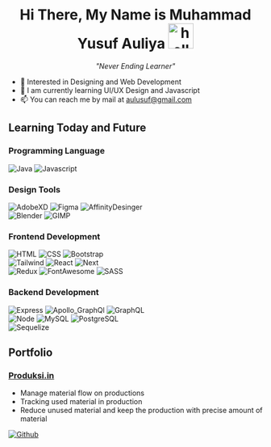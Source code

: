 <h1 align="center"> Hi There, My Name is Muhammad Yusuf Auliya <span><img height=50 src="https://raw.githubusercontent.com/blackcater/blackcater/main/images/Hi.gif" alt="hello"/></span></h1>
<p align="center"><i>"Never Ending Learner"</i></p>

- 👀 Interested in Designing and Web Development
- 🌱 I am currently learning UI/UX Design and Javascript
- 📫 You can reach me by mail at aulusuf@gmail.com

## Learning Today and Future
### Programming Language
![Java](https://img.shields.io/badge/Java-ED8B00?style=for-the-badge&logo=java&logoColor=white)
![Javascript](https://img.shields.io/badge/JavaScript-F7DF1E?style=for-the-badge&logo=javascript&logoColor=black)

### Design Tools
![AdobeXD](https://img.shields.io/badge/Adobe%20XD-470137?style=for-the-badge&logo=Adobe%20XD&logoColor=#FF61F6)
![Figma](https://img.shields.io/badge/Figma-F24E1E?style=for-the-badge&logo=figma&logoColor=white)
![AffinityDesinger](https://img.shields.io/badge/affinitydesginer-%231B72BE.svg?style=for-the-badge&logo=affinity-designer&logoColor=white)<br/>
![Blender](https://img.shields.io/badge/blender-%23F5792A.svg?style=for-the-badge&logo=blender&logoColor=white)
![GIMP](https://img.shields.io/badge/Inkscape-000000?style=for-the-badge&logo=Inkscape&logoColor=white)

### Frontend Development
![HTML](https://img.shields.io/badge/HTML5-E34F26?style=for-the-badge&logo=html5&logoColor=white)
![CSS](https://img.shields.io/badge/CSS3-1572B6?style=for-the-badge&logo=css3&logoColor=white)
![Bootstrap](https://img.shields.io/badge/Bootstrap-563D7C?style=for-the-badge&logo=bootstrap&logoColor=white)<br/>
![Tailwind](https://img.shields.io/badge/Tailwind_CSS-38B2AC?style=for-the-badge&logo=tailwind-css&logoColor=white)
![React](https://img.shields.io/badge/React.js-20232A?style=for-the-badge&logo=react&logoColor=61DAFB)
![Next](https://img.shields.io/badge/next.js-000000?style=for-the-badge&logo=nextdotjs&logoColor=white)<br/>
![Redux](https://img.shields.io/badge/Redux-593D88?style=for-the-badge&logo=redux&logoColor=white)
![FontAwesome](https://img.shields.io/badge/Font_Awesome-339AF0?style=for-the-badge&logo=fontawesome&logoColor=white)
![SASS](https://img.shields.io/badge/Sass-CC6699?style=for-the-badge&logo=sass&logoColor=white)<br/>

### Backend Development
![Express](https://img.shields.io/badge/Express.js-000000?style=for-the-badge&logo=express&logoColor=white)
![Apollo_GraphQl](https://img.shields.io/badge/Apollo%20GraphQL-311C87?&style=for-the-badge&logo=Apollo%20GraphQL&logoColor=white)
![GraphQL](https://img.shields.io/badge/GraphQl-E10098?style=for-the-badge&logo=graphql&logoColor=white)<br/>
![Node](https://img.shields.io/badge/Node.js-339933?style=for-the-badge&logo=nodedotjs&logoColor=white)
![MySQL](https://img.shields.io/badge/MySQL-005C84?style=for-the-badge&logo=mysql&logoColor=white)
![PostgreSQL](https://img.shields.io/badge/PostgreSQL-316192?style=for-the-badge&logo=postgresql&logoColor=white)<br/>
![Sequelize](https://img.shields.io/badge/Sequelize-52B0E7?style=for-the-badge&logo=Sequelize&logoColor=white)

## Portfolio
### [Produksi.in](https://produksi-in.vercel.app/)
- Manage material flow on productions
- Tracking used material in production
- Reduce unused material and keep the production with precise amount of material


[![Github](https://img.shields.io/badge/GitHub-100000?style=for-the-badge&logo=github&logoColor=white)](https://github.com/aulusuf/produksi.in)


<!---
aulusuf/aulusuf is a ✨ special ✨ repository because its `README.md` (this file) appears on your GitHub profile.
You can click the Preview link to take a look at your changes.
--->
